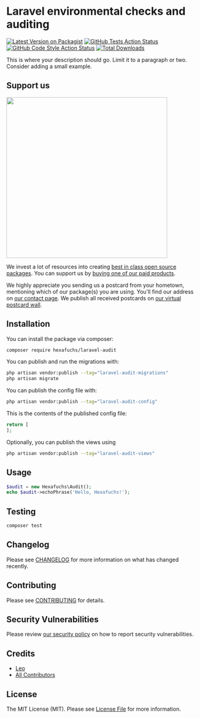 # Laravel environmental checks and auditing

[![Latest Version on Packagist](https://img.shields.io/packagist/v/hexafuchs/laravel-audit.svg?style=flat-square)](https://packagist.org/packages/hexafuchs/laravel-audit)
[![GitHub Tests Action Status](https://img.shields.io/github/actions/workflow/status/hexafuchs/laravel-audit/run-tests.yml?branch=main&label=tests&style=flat-square)](https://github.com/hexafuchs/laravel-audit/actions?query=workflow%3Arun-tests+branch%3Amain)
[![GitHub Code Style Action Status](https://img.shields.io/github/actions/workflow/status/hexafuchs/laravel-audit/fix-php-code-style-issues.yml?branch=main&label=code%20style&style=flat-square)](https://github.com/hexafuchs/laravel-audit/actions?query=workflow%3A"Fix+PHP+code+style+issues"+branch%3Amain)
[![Total Downloads](https://img.shields.io/packagist/dt/hexafuchs/laravel-audit.svg?style=flat-square)](https://packagist.org/packages/hexafuchs/laravel-audit)

This is where your description should go. Limit it to a paragraph or two. Consider adding a small example.

## Support us

[<img src="https://github-ads.s3.eu-central-1.amazonaws.com/laravel-audit.jpg?t=1" width="419px" />](https://spatie.be/github-ad-click/laravel-audit)

We invest a lot of resources into creating [best in class open source packages](https://spatie.be/open-source). You can support us by [buying one of our paid products](https://spatie.be/open-source/support-us).

We highly appreciate you sending us a postcard from your hometown, mentioning which of our package(s) you are using. You'll find our address on [our contact page](https://spatie.be/about-us). We publish all received postcards on [our virtual postcard wall](https://spatie.be/open-source/postcards).

## Installation

You can install the package via composer:

```bash
composer require hexafuchs/laravel-audit
```

You can publish and run the migrations with:

```bash
php artisan vendor:publish --tag="laravel-audit-migrations"
php artisan migrate
```

You can publish the config file with:

```bash
php artisan vendor:publish --tag="laravel-audit-config"
```

This is the contents of the published config file:

```php
return [
];
```

Optionally, you can publish the views using

```bash
php artisan vendor:publish --tag="laravel-audit-views"
```

## Usage

```php
$audit = new Hexafuchs\Audit();
echo $audit->echoPhrase('Hello, Hexafuchs!');
```

## Testing

```bash
composer test
```

## Changelog

Please see [CHANGELOG](CHANGELOG.md) for more information on what has changed recently.

## Contributing

Please see [CONTRIBUTING](CONTRIBUTING.md) for details.

## Security Vulnerabilities

Please review [our security policy](../../security/policy) on how to report security vulnerabilities.

## Credits

- [Leo](https://github.com/EinfachLeo)
- [All Contributors](../../contributors)

## License

The MIT License (MIT). Please see [License File](LICENSE.md) for more information.
